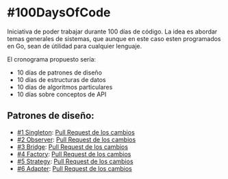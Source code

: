 # #100DaysOfCode

Iniciativa de poder trabajar durante 100 días de código. La idea es abordar temas generales de sistemas, que aunque en este caso esten 
programados en Go, sean de útilidad para cualquier lenguaje.

El cronograma propuesto sería:
* 10 días de patrones de diseño
* 10 días de estructuras de datos
* 10 días de algoritmos particulares
* 10 días sobre conceptos de API

## Patrones de diseño:
* [#1 Singleton](https://github.com/rlgino/hundred-days-of-code/tree/master/patterns/singleton): [Pull Request de los cambios](https://github.com/rlgino/hundred-days-of-code/pull/1)
* [#2 Observer](https://github.com/rlgino/hundred-days-of-code/tree/master/patterns/observer): [Pull Request de los cambios](https://github.com/rlgino/hundred-days-of-code/pull/2)
* [#3 Bridge](https://github.com/rlgino/hundred-days-of-code/tree/master/patterns/bridge): [Pull Request de los cambios](https://github.com/rlgino/hundred-days-of-code/pull/3)
* [#4 Factory](https://github.com/rlgino/hundred-days-of-code/tree/master/patterns/factory): [Pull Request de los cambios](https://github.com/rlgino/hundred-days-of-code/pull/4)
* [#5 Strategy](https://github.com/rlgino/hundred-days-of-code/tree/master/patterns/strategy): [Pull Request de los cambios](https://github.com/rlgino/hundred-days-of-code/pull/5)
* [#6 Adapter](https://github.com/rlgino/hundred-days-of-code/tree/master/patterns/adapter): [Pull Request de los cambios](https://github.com/rlgino/hundred-days-of-code/pull/6)